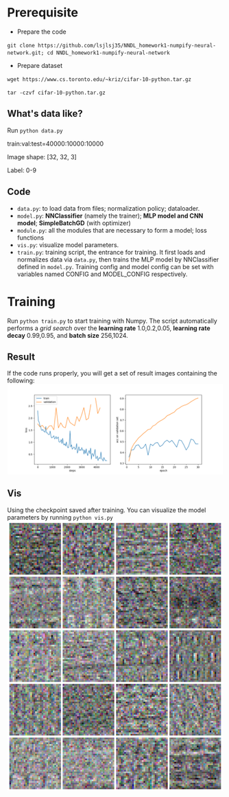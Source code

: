 # Prerequisite
- Prepare the code
  
`git clone https://github.com/lsjlsj35/NNDL_homework1-numpify-neural-network.git; cd NNDL_homework1-numpify-neural-network`
- Prepare dataset
  
`wget https://www.cs.toronto.edu/~kriz/cifar-10-python.tar.gz`

`tar -czvf cifar-10-python.tar.gz`

## What's data like?
Run `python data.py`

train\:val\:test=40000\:10000\:10000

Image shape: \[32, 32, 3\]

Label: 0-9

## Code
- `data.py`: to load data from files; normalization policy; dataloader.
- `model.py`: **NNClassifier** (namely the trainer); **MLP model and CNN model**; **SimpleBatchGD** (with optimizer)
- `module.py`: all the modules that are necessary to form a model; loss functions
- `vis.py`: visualize model parameters.
- `train.py`: training script, the entrance for training. It first loads and normalizes data via `data.py`, then trains the MLP model by NNClassifier defined in `model.py`. Training config and model config can be set with variables named CONFIG and MODEL_CONFIG respectively.

# Training
Run `python train.py` to start training with Numpy. The script automatically performs a *grid search* over the **learning rate** 1.0,0.2,0.05, **learning rate decay** 0.99,0.95, and **batch size** 256,1024.

## Result
If the code runs properly, you will get a set of result images containing the following:
![Training Results](result/mlp_3.png)

## Vis
Using the checkpoint saved after training. You can visualize the model parameters by running `python vis.py`
![Vis](RAND_VIS_PARAM.png)
